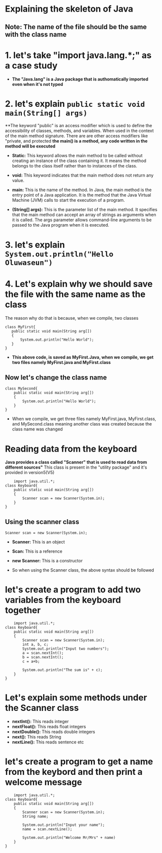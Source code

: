 # Explaining the skeleton of Java

## Note: The name of the file should be the same with the class name

# 1. let's take "import java.lang.*;" as a case study
- **The "Java.lang" is a Java package that is authomatically imported even when it's not typed**

# 2. let's explain ```public static void main(String[] args)```
**The keyword "public" is an access modifier which is used to define the accessibility of classes, methods, and variables. When used in the context of the main method signature. There are are other access modifiers like "private, and protected
**the main() is a method, any code written in the method will be executed** 


- **Static:** This keyword allows the main method to be called without creating an instance of the class containing it. It means the method belongs to the class itself rather than to instances of the class.

- **void:** This keyword indicates that the main method does not return any value.

- **main:** This is the name of the method. In Java, the main method is the entry point of a Java application. It is the method that the Java Virtual Machine (JVM) calls to start the execution of a program.

- **(String[] args):** This is the parameter list of the main method. It specifies that the main method can accept an array of strings as arguments when it is called. The args parameter allows command-line arguments to be passed to the Java program when it is executed.

# 3. let's explain ```System.out.println("Hello Oluwaseun")```

# 4. Let's explain why we should save the file with the same name as the class 
The reason why do that is because, when we compile, two classes 

 ```import java.lang.*;
class MyFirst{
	public static void main(String arg[])
	{
		System.out.println("Hello World");
	}
}
``` 



- **This above code, is saved as MyFirst.Java, when we compile, we get two files namely MyFirst.java and MyFirst.class**

## Now let's change the class name 

``` import java.lang.*;
class MySecond{
	public static void main(String arg[])
	{
		System.out.println("Hello World");
	}
} 
```

- When we compile, we get three files namely MyFirst.java, MyFirst.class, and MySecond.class meaning another class was created because the class name was changed


# Reading data from the keyboard
**Java provides a class called "Scanner" that is used to read data from different sources"**
This class is present in the "utility package" and it's provided in version5(V5)


``` import java.lang.*;
    import java.util.*;
class Keyboard{
	public static void main(String arg[])
	{
		Scanner scan = new Scanner(System.in);
	}
} 
```

## Using the scanner class 
```Scanner scan = new Scanner(System.in);```
- **Scanner:** This is an object
- **Scan:** This is a reference
- **new Scanner:** This is a constructor

- So when using the Scanner class, the above syntax should be followed

# let's create a program to add two variables from the keyboard together


``` import java.lang.*;
    import java.util.*;
class Keyboard{
	public static void main(String arg[])
	{
		Scanner scan = new Scanner(System.in);
		int a, b, c;
		System.out.println("Input two numbers");
		a = scan.nextInt();
		b = scan.nextInt();
		c = a+b;
		
		System.out.println("The sum is" + c);
	}
} 
```

# Let's explain some methods under the Scanner class
- **nextInt():** This reads integer
- **nextFloat():** This reads float integers
- **nextDouble():** This reads double integers
- **next():** This reads String
- **nextLine():** This reads sentence
etc

# let's create a program to get a name from the keybord and then print a welcome message

``` import java.lang.*;
    import java.util.*;
class Keyboard{
	public static void main(String arg[])
	{
		Scanner scan = new Scanner(System.in);
		String name;

		System.out.println("Input your name");
		name = scan.nextLine();

		System.out.println("Welcome Mr/Mrs" + name)
	}
} 
```